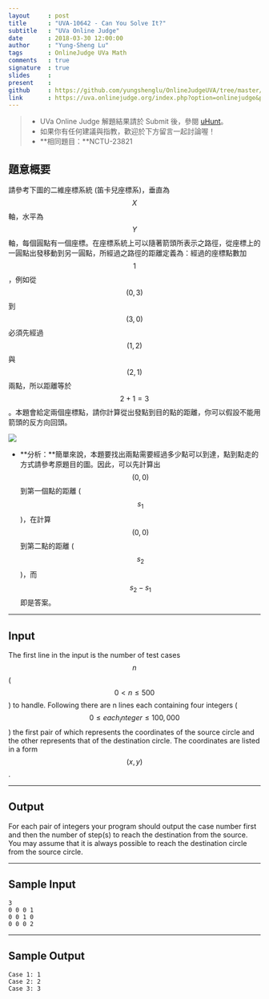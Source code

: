 ```yaml
---
layout     : post
title      : "UVA-10642 - Can You Solve It?"
subtitle   : "UVa Online Judge"
date       : 2018-03-30 12:00:00
author     : "Yung-Sheng Lu"
tags       : OnlineJudge UVa Math
comments   : true
signature  : true
slides     : 
present    :
github     : https://github.com/yungshenglu/OnlineJudgeUVA/tree/master/UVA-10642
link       : https://uva.onlinejudge.org/index.php?option=onlinejudge&page=show_problem&problem=1583
---
```


> * UVa Online Judge 解題結果請於 Submit 後，參閱 [uHunt](https://uhunt.onlinejudge.org/)。
> * 如果你有任何建議與指教，歡迎於下方留言一起討論喔！
> * **相同題目：**NCTU-23821

## 題意概要

請參考下圖的二維座標系統 (笛卡兒座標系)，垂直為 $$X$$ 軸，水平為 $$Y$$ 軸，每個圓點有一個座標。在座標系統上可以隨著箭頭所表示之路徑，從座標上的一圓點出發移動到另一圓點，所經過之路徑的距離定義為：經過的座標點數加 $$1$$，例如從 $$(0, 3)$$ 到 $$(3, 0)$$ 必須先經過 $$(1, 2)$$ 與 $$(2, 1)$$ 兩點，所以距離等於 $$2 + 1 = 3$$ 。本題會給定兩個座標點，請你計算從出發點到目的點的距離，你可以假設不能用箭頭的反方向回頭。

![](http://gpe3.acm-icpc.tw/pct/images/8870d5bbbdbbe4e90619a25a1f112e27.jpg)

* **分析：**簡單來說，本題要找出兩點需要經過多少點可以到達，點到點走的方式請參考原題目的圖。因此，可以先計算出 $$(0, 0)$$ 到第一個點的距離 ($$s_1$$)，在計算 $$(0, 0)$$ 到第二點的距離 ($$s_2$$)，而 $$s_2 - s_1$$ 即是答案。

---
## Input

The first line in the input is the number of test cases $$n$$ ($$0 < n \le 500$$) to handle. Following there are n lines each containing four integers ($$0 \le each_integer \le 100,000$$) the first pair of which represents the coordinates of the source circle and the other represents that of the destination circle. The coordinates are listed in a form $$(x, y)$$.

---
## Output

For each pair of integers your program should output the case number first and then the number of step(s) to reach the destination from the source. You may assume that it is always possible to reach the destination circle from the source circle.

---
## Sample Input

```
3
0 0 0 1
0 0 1 0
0 0 0 2
```

---
## Sample Output

```
Case 1: 1
Case 2: 2
Case 3: 3
```